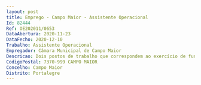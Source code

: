 ```yaml
--- 
layout: post
title: Emprego - Campo Maior - Assistente Operacional
Id: 82444
Ref: OE202011/0653
DataAbertura: 2020-11-23
DataFecho: 2020-12-10
Trabalho: Assistente Operacional
Empregador: Câmara Municipal de Campo Maior
Descricao: Dois postos de trabalho que correspondem ao exercício de funções previstas na categoria de assistente operacional, cuja área de atividade se desenrola no âmbito das funções de cantoneiro de higiene e limpeza, designadamente  assegurar a recolha de resíduos urbanos através de contentores coletivos e baldes individuais utilizando o sistema hidráulico ou manuais de veículos com adaptação própria a estas funções  proceder à recolha de recicláveis permitindo o seu encaminhamento para valorização  recolha de monos domésticos  remoção de lixeiras  lavagem e varredura manual e ou mecânica de vias públicas  lavagem e desinfeção de equipamentos afetos à recolha de resíduos urbanos e recicláveis  utilização correta do equipamento de proteção individual e coletiva.
CodigoPostal: 7370-999 CAMPO MAIOR
Concelho: Campo Maior
Distrito: Portalegre
--- 
```

